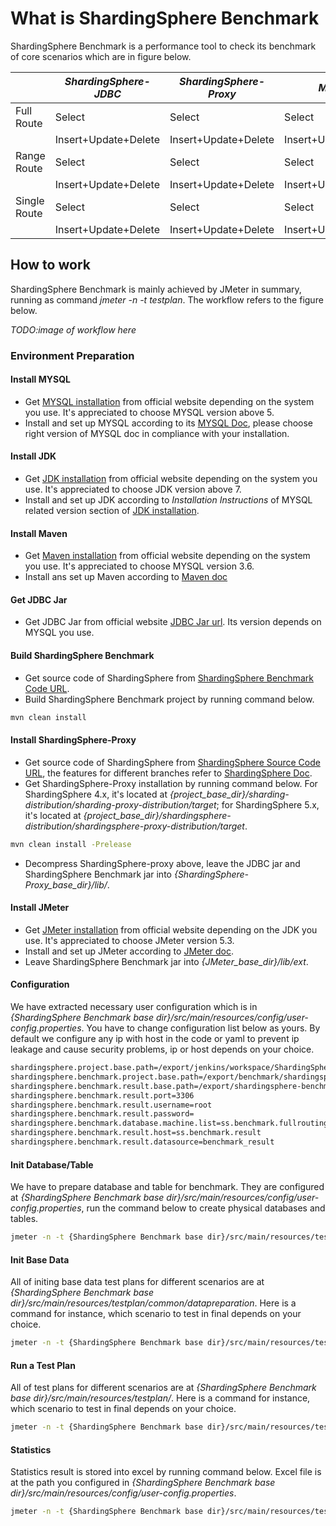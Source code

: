 # What is ShardingSphere Benchmark
ShardingSphere Benchmark is a performance tool to check its benchmark of core scenarios which are in figure below.


|                         | *ShardingSphere-JDBC* | *ShardingSphere-Proxy* | *MYSQL* |
| ----------------------- | --------------------- | ---------------------- | ------------------------ |
| Full Route              | Select                | Select                 | Select                   |
|                         | Insert+Update+Delete  | Insert+Update+Delete   | Insert+Update+Delete     |      
| Range Route             | Select                | Select                 | Select                   |
|                         | Insert+Update+Delete  | Insert+Update+Delete   | Insert+Update+Delete     |
| Single Route            | Select                | Select                 | Select                   |
|                         | Insert+Update+Delete  | Insert+Update+Delete   | Insert+Update+Delete     |

## How to work
ShardingSphere Benchmark is mainly achieved by JMeter in summary, running as command *jmeter -n -t testplan*. The workflow refers to the figure below.

*TODO:image of workflow here*

### Environment Preparation

#### Install MYSQL 
* Get [MYSQL installation](https://dev.mysql.com/downloads/mysql/) from official website depending on the system you use. It's appreciated to choose MYSQL version above 5.
* Install and set up MYSQL according to its [MYSQL Doc](https://dev.mysql.com/doc), please choose right version of MYSQL doc in compliance with your installation.

#### Install JDK
* Get [JDK installation](https://www.oracle.com/java/technologies/javase-downloads.html) from official website depending on the system you use. It's appreciated to choose JDK version above 7.
* Install and set up JDK according to *Installation Instructions* of MYSQL related version section of [JDK installation](https://www.oracle.com/java/technologies/javase-downloads.html).

#### Install Maven
* Get [Maven installation](http://maven.apache.org/download.cgi) from official website depending on the system you use. It's appreciated to choose MYSQL version 3.6.
* Install ans set up Maven according to [Maven doc](http://maven.apache.org/install.html) 

#### Get JDBC Jar
* Get JDBC Jar from official website [JDBC Jar url](https://dev.mysql.com/downloads/connector/j/). Its version depends on MYSQL you use.

#### Build ShardingSphere Benchmark
* Get source code of ShardingSphere from [ShardingSphere Benchmark Code URL](https://github.com/wcsoft/shardingsphere-benchmark).
* Build ShardingSphere Benchmark project by running command below.
```bash
mvn clean install
```

#### Install ShardingSphere-Proxy
* Get source code of ShardingSphere from [ShardingSphere Source Code URL](https://github.com/apache/shardingsphere), the features for different branches refer to [ShardingSphere Doc](https://shardingsphere.apache.org/).
* Get ShardingSphere-Proxy installation by running command below. For ShardingSphere 4.x, it's located at *{project_base_dir}/sharding-distribution/sharding-proxy-distribution/target*; for ShardingSphere 5.x, it's located at  *{project_base_dir}/shardingsphere-distribution/shardingsphere-proxy-distribution/target*.
```bash
mvn clean install -Prelease
```
* Decompress ShardingSphere-proxy above, leave the JDBC jar and ShardingSphere Benchmark jar into *{ShardingSphere-Proxy_base_dir}/lib/*.


#### Install JMeter
* Get [JMeter installation](https://jmeter.apache.org/download_jmeter.cgi) from official website depending on the JDK you use. It's appreciated to choose JMeter version 5.3.
* Install and set up JMeter according to [JMeter doc](https://jmeter.apache.org/usermanual/get-started.html).
* Leave ShardingSphere Benchmark jar into *{JMeter_base_dir}/lib/ext*.


#### Configuration
We have extracted necessary user configuration which is in *{ShardingSphere Benchmark base dir}/src/main/resources/config/user-config.properties*. You have to change configuration list below as yours. By default we configure any ip with host in the code or yaml to prevent ip leakage and cause security problems, ip or host depends on your choice. 

```bash
shardingsphere.project.base.path=/export/jenkins/workspace/ShardingSphere-Benchmark-Deploy
shardingsphere.benchmark.project.base.path=/export/benchmark/shardingsphere-benchmark
shardingsphere.benchmark.result.base.path=/export/shardingsphere-benchmark/result
shardingsphere.benchmark.result.port=3306
shardingsphere.benchmark.result.username=root
shardingsphere.benchmark.result.password=
shardingsphere.benchmark.database.machine.list=ss.benchmark.fullrouting.encrypt.ds0;ss.benchmark.fullrouting.encrypt.ds1;ss.benchmark.fullrouting.encrypt.ds2
shardingsphere.benchmark.result.host=ss.benchmark.result
shardingsphere.benchmark.result.datasource=benchmark_result
```

#### Init Database/Table
We have to prepare database and table for benchmark. They are configured at *{ShardingSphere Benchmark base dir}/src/main/resources/config/user-config.properties*, run the command below to create physical databases and tables.
```bash
jmeter -n -t {ShardingSphere Benchmark base dir}/src/main/resources/testplan/common/initdb/initdb-testplan.jmx
```

#### Init Base Data
All of initing base data test plans for different scenarios are at *{ShardingSphere Benchmark base dir}/src/main/resources/testplan/common/datapreparation*. Here is a command for instance, which scenario to test in final depends on your choice.  
```bash
jmeter -n -t {ShardingSphere Benchmark base dir}/src/main/resources/testplan/common/datapreparation/shardingsphere/sharding/shardingsphere-sharding-createdata-testplan.jmx
```

#### Run a Test Plan
All of test plans for different scenarios are at *{ShardingSphere Benchmark base dir}/src/main/resources/testplan/*. Here is a command for instance, which scenario to test in final depends on your choice.  
```bash
jmeter -n -t {ShardingSphere Benchmark base dir}/src/main/resources/testplan/singlerouting/encrypt/shardingjdbc-singlerouting-encrypt-select-testplan.jmx
```

#### Statistics
Statistics result is stored into excel by running command below. Excel file is at the path you configured in *{ShardingSphere Benchmark base dir}/src/main/resources/config/user-config.properties*.
```bash
jmeter -n -t {ShardingSphere Benchmark base dir}/src/main/resources/testplan/statistic/ss-benchmark-statistic-testplan.jmx
```